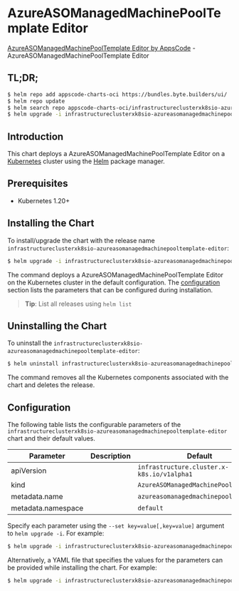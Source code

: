 # AzureASOManagedMachinePoolTemplate Editor

[AzureASOManagedMachinePoolTemplate Editor by AppsCode](https://appscode.com) - AzureASOManagedMachinePoolTemplate Editor

## TL;DR;

```bash
$ helm repo add appscode-charts-oci https://bundles.byte.builders/ui/
$ helm repo update
$ helm search repo appscode-charts-oci/infrastructureclusterxk8sio-azureasomanagedmachinepooltemplate-editor --version=v0.10.0
$ helm upgrade -i infrastructureclusterxk8sio-azureasomanagedmachinepooltemplate-editor appscode-charts-oci/infrastructureclusterxk8sio-azureasomanagedmachinepooltemplate-editor -n default --create-namespace --version=v0.10.0
```

## Introduction

This chart deploys a AzureASOManagedMachinePoolTemplate Editor on a [Kubernetes](http://kubernetes.io) cluster using the [Helm](https://helm.sh) package manager.

## Prerequisites

- Kubernetes 1.20+

## Installing the Chart

To install/upgrade the chart with the release name `infrastructureclusterxk8sio-azureasomanagedmachinepooltemplate-editor`:

```bash
$ helm upgrade -i infrastructureclusterxk8sio-azureasomanagedmachinepooltemplate-editor appscode-charts-oci/infrastructureclusterxk8sio-azureasomanagedmachinepooltemplate-editor -n default --create-namespace --version=v0.10.0
```

The command deploys a AzureASOManagedMachinePoolTemplate Editor on the Kubernetes cluster in the default configuration. The [configuration](#configuration) section lists the parameters that can be configured during installation.

> **Tip**: List all releases using `helm list`

## Uninstalling the Chart

To uninstall the `infrastructureclusterxk8sio-azureasomanagedmachinepooltemplate-editor`:

```bash
$ helm uninstall infrastructureclusterxk8sio-azureasomanagedmachinepooltemplate-editor -n default
```

The command removes all the Kubernetes components associated with the chart and deletes the release.

## Configuration

The following table lists the configurable parameters of the `infrastructureclusterxk8sio-azureasomanagedmachinepooltemplate-editor` chart and their default values.

|     Parameter      | Description |                        Default                        |
|--------------------|-------------|-------------------------------------------------------|
| apiVersion         |             | <code>infrastructure.cluster.x-k8s.io/v1alpha1</code> |
| kind               |             | <code>AzureASOManagedMachinePoolTemplate</code>       |
| metadata.name      |             | <code>azureasomanagedmachinepooltemplate</code>       |
| metadata.namespace |             | <code>default</code>                                  |


Specify each parameter using the `--set key=value[,key=value]` argument to `helm upgrade -i`. For example:

```bash
$ helm upgrade -i infrastructureclusterxk8sio-azureasomanagedmachinepooltemplate-editor appscode-charts-oci/infrastructureclusterxk8sio-azureasomanagedmachinepooltemplate-editor -n default --create-namespace --version=v0.10.0 --set apiVersion=infrastructure.cluster.x-k8s.io/v1alpha1
```

Alternatively, a YAML file that specifies the values for the parameters can be provided while
installing the chart. For example:

```bash
$ helm upgrade -i infrastructureclusterxk8sio-azureasomanagedmachinepooltemplate-editor appscode-charts-oci/infrastructureclusterxk8sio-azureasomanagedmachinepooltemplate-editor -n default --create-namespace --version=v0.10.0 --values values.yaml
```
